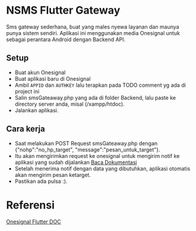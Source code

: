# NSMS Flutter Gateway
Sms gateway sederhana, buat yang males nyewa layanan dan maunya punya sistem sendiri.
Aplikasi ini menggunakan media Onesignal untuk sebagai perantara Android dengan Backend API.

## Setup
* Buat akun Onesignal
* Buat aplikasi baru di Onesignal
* Ambil `APPID` dan `AUTHKEY` lalu terapkan pada TODO comment yg ada di project ini
* Salin smsGateaway.php yang ada di folder Backend, lalu paste ke directory server anda, misal (/xampp/htdoc).
* Jalankan aplikasi.

## Cara kerja
* Saat melakukan POST Request smsGateaway.php dengan {"nohp":"no_hp_target", "message":"pesan_untuk_target"}.
* Itu akan mengirimkan request ke onesignal untuk mengirim notif ke aplikasi yang sudah dijalankan [Baca Dokumentasi](https://documentation.onesignal.com/reference#create-notification)
* Setelah menerima notif dengan data yang dibutuhkan, aplikasi otomatis akan mengirim pesan ketarget.
* Pastikan ada pulsa :).

# Referensi
[Onesignal Flutter DOC](https://documentation.onesignal.com/docs/flutter-sdk-setup)
